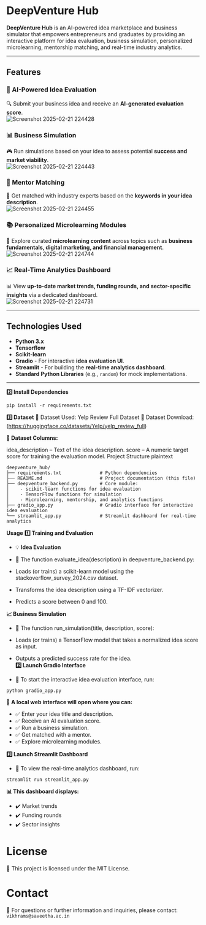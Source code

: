 # **DeepVenture Hub**  

**DeepVenture Hub** is an AI-powered idea marketplace and business simulator that empowers entrepreneurs and graduates by providing an interactive platform for idea evaluation, business simulation, personalized microlearning, mentorship matching, and real-time industry analytics.   

---

## **Features**  

### **🚀 AI-Powered Idea Evaluation**  
🔍 Submit your business idea and receive an **AI-generated evaluation score**.  
![Screenshot 2025-02-21 224428](https://github.com/user-attachments/assets/4ef56c04-7b41-4152-b411-f27aeb22f9aa)


### **📊 Business Simulation**  
🎮 Run simulations based on your idea to assess potential **success and market viability**.  
![Screenshot 2025-02-21 224443](https://github.com/user-attachments/assets/d3ec9cf4-1778-488f-9a39-4e45dd23e25d)
 

### **🤝 Mentor Matching**  
🎯 Get matched with industry experts based on the **keywords in your idea description**.  
![Screenshot 2025-02-21 224455](https://github.com/user-attachments/assets/9e815937-b548-4f51-8a1d-90c750d12a01)


### **📚 Personalized Microlearning Modules**  
📖 Explore curated **microlearning content** across topics such as **business fundamentals, digital marketing, and financial management**.  
![Screenshot 2025-02-21 224744](https://github.com/user-attachments/assets/15bcc1c6-067e-4fd3-bbab-529c3271f6e0)


### **📈 Real-Time Analytics Dashboard**  
📊 View **up-to-date market trends, funding rounds, and sector-specific insights** via a dedicated dashboard.  
![Screenshot 2025-02-21 224731](https://github.com/user-attachments/assets/1bdbee35-acfa-46a5-b6e7-fa0f0b7420ab)


---

## **Technologies Used**  

- **Python 3.x**
- **Tensorflow**
- **Scikit-learn**
- **Gradio** - For interactive **idea evaluation UI**.  
- **Streamlit** - For building the **real-time analytics dashboard**.  
- **Standard Python Libraries** (e.g., `random`) for mock implementations.  

---
**2️⃣ Install Dependencies** 
```
pip install -r requirements.txt
```
**3️⃣ Dataset** 
📂 Dataset Used: Yelp Review Full Dataset
🔗 Dataset Download: (https://huggingface.co/datasets/Yelp/yelp_review_full)

**📑 Dataset Columns:**

idea_description – Text of the idea description.
score – A numeric target score for training the evaluation model.
Project Structure
plaintext

```
deepventure_hub/
├── requirements.txt              # Python dependencies
├── README.md                     # Project documentation (this file)
├── deepventure_backend.py        # Core module:
│    - scikit‑learn functions for idea evaluation
│    - TensorFlow functions for simulation
│    - Microlearning, mentorship, and analytics functions
├── gradio_app.py                 # Gradio interface for interactive idea evaluation
└── streamlit_app.py              # Streamlit dashboard for real-time analytics
```
**Usage**
**1️⃣ Training and Evaluation**
- 💡 **Idea Evaluation**
- 📌 The function evaluate_idea(description) in deepventure_backend.py:

- Loads (or trains) a scikit-learn model using the stackoverflow_survey_2024.csv dataset.
- Transforms the idea description using a TF-IDF vectorizer.
- Predicts a score between 0 and 100.

**📈 Business Simulation**
- 📌 The function run_simulation(title, description, score):

- Loads (or trains) a TensorFlow model that takes a normalized idea score as input.
- Outputs a predicted success rate for the idea.  
**2️⃣ Launch Gradio Interface**
- 📌 To start the interactive idea evaluation interface, run:

```
python gradio_app.py
```
**🚀 A local web interface will open where you can:**
- ✅ Enter your idea title and description.
- ✅ Receive an AI evaluation score.
- ✅ Run a business simulation.
- ✅ Get matched with a mentor.
- ✅ Explore microlearning modules.


**3️⃣ Launch Streamlit Dashboard**
- 📌 To view the real-time analytics dashboard, run:
```
streamlit run streamlit_app.py
```
**📊 This dashboard displays:**
- ✔️ Market trends
- ✔️ Funding rounds
- ✔️ Sector insights


# License
📜 This project is licensed under the MIT License.

# Contact
📧 For questions or further information and inquiries, please contact:
``
vikhrams@saveetha.ac.in
``
